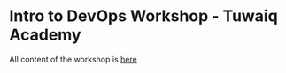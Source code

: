 # Intro to DevOps Workshop - Tuwaiq Academy
All content of the workshop is [here](https://vc-swe-notes.notion.site/Intro-to-DevOps-Workshop-Tuwaiq-Academy-5e1fa155447148d48a06f72e171230a3#f5fbd4de0f1b4479882b27d9bec46717)
